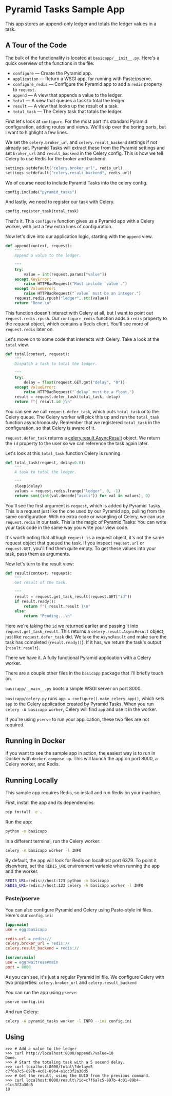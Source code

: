 # Pyramid Tasks Sample App

This app stores an append-only ledger and totals the ledger values in a task.

## A Tour of the Code

The bulk of the functionality is located at `basicapp/__init__.py`.
Here's a quick overview of the functions in the file:

- `configure` — Create the Pyramid app.
- `application` — Return a WSGI app, for running with Paste/pserve.
- `configure_redis` — Configure the Pyramid app to add a `redis` property to `request`.
- `append` — A view that appends a value to the ledger.
- `total` — A view that queues a task to total the ledger.
- `result` — A view that looks up the result of a task.
- `total_task` — The Celery task that totals the ledger.

First let's look at `configure`.
For the most part it's standard Pyramid configuration, adding routes and views.
We'll skip over the boring parts, but I want to highlight a few lines.

We set the `celery.broker_url` and `celery.result_backend` settings if not already set.
Pyramid Tasks will extract these from the Pyramid settings and set `broker_url` and `result_backend` in the Celery config.
This is how we tell Celery to use Redis for the broker and backend.

```python
settings.setdefault("celery.broker_url", redis_url)
settings.setdefault("celery.result_backend", redis_url)
```

We of course need to include Pyramid Tasks into the celery config.

```python
config.include("pyramid_tasks")
```

And lastly, we need to register our task with Celery.

```python
config.register_task(total_task)
```

That's it.
This `configure` function gives us a Pyramid app with a Celery worker, with just a few extra lines of configuration.

Now let's dive into our application logic, starting with the `append` view.

```python
def append(context, request):
    """
    Append a value to the ledger.

    """
    try:
        value = int(request.params["value"])
    except KeyError:
        raise HTTPBadRequest("Must include `value`.")
    except ValueError:
        raise HTTPBadRequest("`value` must be an integer.")
    request.redis.rpush("ledger", str(value))
    return "Done.\n"
```

This function doesn't interact with Celery at all, but I want to point out `request.redis.rpush`.
Our `configure_redis` function adds a `redis` property to the request object, which contains a Redis client.
You'll see more of `request.redis` later on.

Let's move on to some code that interacts with Celery.  Take a look at the `total` view.

```python
def total(context, request):
    """
    Dispatch a task to total the ledger.

    """
    try:
        delay = float(request.GET.get("delay", "0"))
    except ValueError:
        raise HTTPBadRequest("`delay` must be a float.")
    result = request.defer_task(total_task, delay)
    return f"{ result.id }\n"
```

You can see we call `request.defer_task`, which puts `total_task` onto the Celery queue.
The Celery worker will pick this up and run the `total_task` function asynchronously.
Remember that we registered `total_task` in the configuration, so that Celery is aware of it.

`request.defer_task` returns a [celery.result.AsyncResult](https://docs.celeryproject.org/en/stable/reference/celery.result.html#celery.result.AsyncResult) object.
We return the `id` property to the user so we can reference the task again later.

Let's look at this `total_task` function Celery is running.

```python
def total_task(request, delay=0.0):
    """
    A task to total the ledger.

    """
    sleep(delay)
    values = request.redis.lrange("ledger", 0, -1)
    return sum((int(val.decode("ascii")) for val in values), 0)
```

You'll see the first argument is `request`, which is added by Pyramid Tasks.
This is a request just like the one used by our Pyramid app, pulling from the same configuration.
With no extra code or wrangling of Celery, we can use `request.redis` in our task.
This is the magic of Pyramid Tasks:  You can write your task code in the same way you write your view code.

It's worth noting that althugh `request ` is a request object, it's not the same request object that queued the task.
If you inspect `request.url` or `request.GET`, you'll find them quite empty.
To get these values into your task, pass them as arguments.

Now let's turn to the result view:

```python
def result(context, request):
    """
    Get result of the task.

    """
    result = request.get_task_result(request.GET["id"])
    if result.ready():
        return f"{ result.result }\n"
    else:
        return "Pending...\n"
```

Here we're taking the `id` we returned earlier and passing it into `request.get_task_result`.
This returns a `celery.result.AsyncResult` object, just like `request.defer_task` did.
We take the `AsyncResult` and make sure the task has completed (`result.ready()`).
If it has, we return the task's output (`result.result`).

There we have it.  A fully functional Pyramid application with a Celery worker.

There are a couple other files in the `basicapp` package that I'll briefly touch on.

`basicapp/__main__.py` boots a simple WSGI server on port 8000.

`basicapp/celery.py` runs `app = configure().make_celery_app()`, which sets `app` to the Celery application created by Pyramid Tasks.
When you run `celery -A basicapp worker`, Celery will find `app` and use it in the worker.

If you're using `pserve` to run your application, these two files are not required.

## Running in Docker

If you want to see the sample app in action, the easiest way is to run in Docker with `docker-compose up`.
This will launch the app on port 8000, a Celery worker, and Redis.

## Running Locally

This sample app requires Redis, so install and run Redis on your machine.

First, install the app and its dependencies:

```sh
pip install -e .
```

Run the app:

```sh
python -m basicapp
```

In a different terminal, run the Celery worker:

```sh
celery -A basicapp worker -l INFO
```

By default, the app will look for Redis on localhost port 6379.
To point it elsewhere, set the `REDIS_URL` environment variable when running the app and the worker.

```sh
REDIS_URL=redis://host:123 python -m basicapp
REDIS_URL=redis://host:123 celery -A basicapp worker -l INFO
```

### Paste/pserve

You can also configure Pyramid and Celery using Paste-style ini files.
Here's our `config.ini`:

```ini
[app:main]
use = egg:basicapp

redis.url = redis://
celery.broker_url = redis://
celery.result_backend = redis://

[server:main]
use = egg:waitress#main
port = 8000
```

As you can see, it's just a regular Pyramid ini file.
We configure Celery with two properties:  `celery.broker_url` and `celery.result_backend`

You can run the app using `pserve`:

```sh
pserve config.ini
```

And run Celery:

```sh
celery -A pyramid_tasks worker -l INFO --ini config.ini
```

## Using

```
>>> # Add a value to the ledger
>>> curl http://localhost:8000/append\?value=10
Done.
>>> # Start the totaling task with a 5 second delay.
>>> curl localhost:8000/total\?delay=5
c7f6a7c5-897b-4c01-89b4-e1cc3f2a30d5
>>> # Get the result, using the UUID from the previous command.
>>> curl localhost:8000/result\?id=c7f6a7c5-897b-4c01-89b4-e1cc3f2a30d5
10
```
